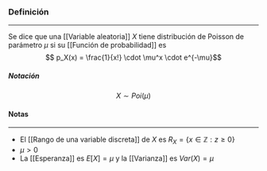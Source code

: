 ### Definición
---
Se dice que una [[Variable aleatoria]] $X$ tiene distribución de Poisson de parámetro $\mu$ si su [[Función de probabilidad]] es $$ p_X(x) = \frac{1}{x!} \cdot \mu^x \cdot e^{-\mu}$$
##### Notación
$$ X \sim Poi(\mu) $$

#### Notas
---
* El [[Rango de una variable discreta]] de $X$ es $R_X = \{ x \in \mathbb{Z} : z \geq 0 \}$
* $\mu > 0$ 
* La [[Esperanza]] es $E[X] = \mu$ y la [[Varianza]] es $Var(X) = \mu$
